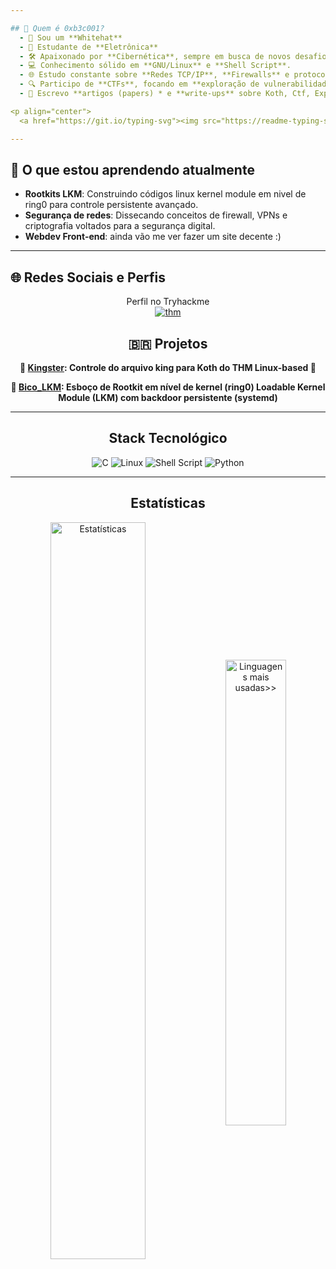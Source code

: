 ```yaml
---

## 💎 Quem é 0xb3c001? 
  - 🤠 Sou um **Whitehat** 
  - 🚀 Estudante de **Eletrônica**
  - 🛠️ Apaixonado por **Cibernética**, sempre em busca de novos desafios.
  - 💻 Conhecimento sólido em **GNU/Linux** e **Shell Script**.
  - 🌐 Estudo constante sobre **Redes TCP/IP**, **Firewalls** e protocolos de comunicação.
  - 🔍 Participo de **CTFs**, focando em **exploração de vulnerabilidades**, **engenharia reversa** e **análise de incidentes**.
  - 📝 Escrevo **artigos (papers) * e **write-ups** sobre Koth, Ctf, Exploits, todo o tipo de desafios técnicos, e sobre outros projetos eletronicos.

<p align="center">
  <a href="https://git.io/typing-svg"><img src="https://readme-typing-svg.demolab.com?font=Fira+Code&pause=1000&center=true&vCenter=true&random=false&width=435&lines=Analista+de+seguranca;Desenvolvedor;Suporte+tecnico;" alt="Letrinhas digitando" /></a></br></p>

---
```


## 📝 O que estou aprendendo atualmente

- **Rootkits LKM**: Construindo códigos linux kernel module em nivel de ring0 para controle persistente avançado.
- **Segurança de redes**: Dissecando conceitos de firewall, VPNs e criptografia  voltados para a segurança digital.
- **Webdev Front-end**: ainda vão me ver fazer um site decente :)
---
## 🌐 Redes Sociais e Perfis

<div align="center">
Perfil no Tryhackme <br>
<a href="https://tryhackme.com/p/b3c001"><img src="https://tryhackme-badges.s3.amazonaws.com/b3c001.png?udpate=1" alt="thm"></a>

  
## 🇧🇷 Projetos

**👑
[Kingster](https://github.com/b3c001/kingster): Controle do arquivo king para Koth do THM Linux-based 👑**


**🐞 [Bico_LKM](https://github.com/b3c001/bico_lkm): Esboço de Rootkit em nível de kernel (ring0) Loadable Kernel Module (LKM) com backdoor persistente (systemd)**

---

##  Stack Tecnológico

![C](https://img.shields.io/badge/c-%2300599C.svg?style=for-the-badge&logo=c&logoColor=white)
![Linux](https://img.shields.io/badge/Linux-%23FCC624.svg?style=for-the-badge&logo=linux&logoColor=black) 
![Shell Script](https://img.shields.io/badge/shell_script-%23121011.svg?style=for-the-badge&logo=gnu-bash&logoColor=white)
![Python](https://img.shields.io/badge/python-3670A0?style=for-the-badge&logo=python&logoColor=ffdd54)


---
## Estatísticas

<div align="center">
  <a href="#"><img align="center" width="55%" title="Estatísticas no GitHub" alt="Estatísticas" src="https://github-readme-stats.vercel.app/api?username=b3c001&show_icons=true&count_private=true&theme=transparent&title_color=999999&text_color=999999&border_color=0ac647&icon_color=0ac647#gh-dark-mode-only"/></a>
  <a href="#"><img align="center" width="43.7%" title="Linguagens mais usadas>>" alt="Linguagens mais usadas>>" src="https://github-readme-stats.vercel.app/api/top-langs/?username=b3c001&langs_count=10&layout=compact&hide=HTML,CSS,SCSS,&theme=transparent&title_color=999999&text_color=999999&border_color=0ac647#gh-dark-mode-only"/></a>
</div>
